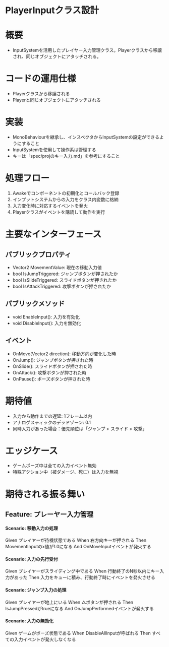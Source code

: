# PlayerInputクラス設計

# 概要
- InputSystemを活用したプレイヤー入力管理クラス。Playerクラスから移譲され、同じオブジェクトにアタッチされる。

# コードの運用仕様
- Playerクラスから移譲される
- Playerと同じオブジェクトにアタッチされる

# 実装
- MonoBehaviourを継承し、インスペクタからInputSystemの設定ができるようにすること
- InputSystemを使用して操作系は管理する
- キーは「spec/projのキー入力.md」を参考にすること

# 処理フロー
1. Awakeでコンポーネントの初期化とコールバック登録
2. インプットシステムからの入力をクラス内変数に格納
3. 入力変化時に対応するイベントを発火
4. Playerクラスがイベントを購読して動作を実行

# 主要なインターフェース
## パブリックプロパティ
- Vector2 MovementValue: 現在の移動入力値
- bool IsJumpTriggered: ジャンプボタンが押されたか
- bool IsSlideTriggered: スライドボタンが押されたか
- bool IsAttackTriggered: 攻撃ボタンが押されたか

## パブリックメソッド
- void EnableInput(): 入力を有効化
- void DisableInput(): 入力を無効化

## イベント
- OnMove(Vector2 direction): 移動方向が変化した時
- OnJump(): ジャンプボタンが押された時
- OnSlide(): スライドボタンが押された時
- OnAttack(): 攻撃ボタンが押された時
- OnPause(): ポーズボタンが押された時

# 期待値
- 入力から動作までの遅延: 1フレーム以内
- アナログスティックのデッドゾーン: 0.1
- 同時入力があった場合：優先順位は「ジャンプ > スライド > 攻撃」

# エッジケース
- ゲームポーズ中は全ての入力イベント無効
- 特殊アクション中（被ダメージ、死亡）は入力を無視


# 期待される振る舞い

## Feature: プレーヤー入力管理
  
#### Scenario: 移動入力の処理
  Given プレイヤーが待機状態である
  When 右方向キーが押される
  Then MovementInputのx値が1.0になる
  And OnMoveInputイベントが発火する

#### Scenario: 入力の先行受付
  Given プレイヤーがスライディング中である
  When 行動終了のN秒以内にキー入力があった
  Then 入力をキューに積み、行動終了時にイベントを発火させる
  
#### Scenario: ジャンプ入力の処理
  Given プレイヤーが地上にいる
  When △ボタンが押される
  Then IsJumpPressedがtrueになる
  And OnJumpPerformedイベントが発火する
  
#### Scenario: 入力の無効化
  Given ゲームがポーズ状態である
  When DisableAllInputが呼ばれる
  Then すべての入力イベントが発火しなくなる